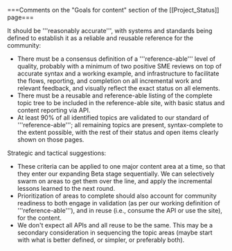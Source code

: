 ===Comments on the "Goals for content" section of the [[Project_Status]] page===

It should be '''reasonably accurate''', with systems and standards being defined to establish it as a reliable and reusable reference for the community:
* There must be a consensus definition of a '''reference-able''' level of quality, probably with a minimum of two positive SME reviews on top of accurate syntax and a working example, and infrastructure to facilitate the flows, reporting, and completion on all incremental work and relevant feedback, and visually reflect the exact status on all elements.
* There must be a reusable and reference-able listing of the complete topic tree to be included in the reference-able site, with basic status and content reporting via API.
* At least 90% of all identified topics are validated to our standard of '''reference-able'''; all remaining topics are present, syntax-complete to the extent possible, with the rest of their status and open items clearly shown on those pages.

Strategic and tactical suggestions:
* These criteria can be applied to one major content area at a time, so that they enter our expanding Beta stage sequentially.  We can selectively swarm on areas to get them over the line, and apply the incremental lessons learned to the next round. 
* Prioritization of areas to complete should also account for community readiness to both engage in validation (as per our working definition of '''reference-able'''), and in reuse (i.e., consume the API or use the site), for the content.
* We don't expect all APIs and all reuse to be the same.  This may be a secondary consideration in sequencing the topic areas (maybe start with what is better defined, or simpler, or preferably both).